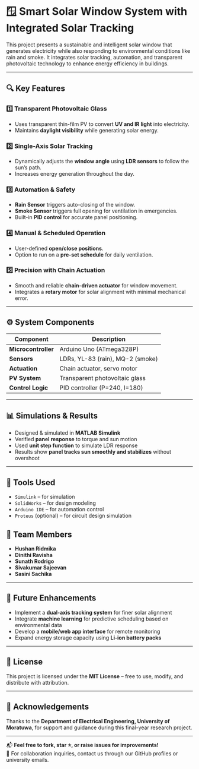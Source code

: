 # 🪟 Smart Solar Window System with Integrated Solar Tracking

This project presents a sustainable and intelligent solar window that generates electricity while also responding to environmental conditions like rain and smoke. It integrates solar tracking, automation, and transparent photovoltaic technology to enhance energy efficiency in buildings.

---

## 🔍 Key Features

### 1️⃣ Transparent Photovoltaic Glass
- Uses transparent thin-film PV to convert **UV and IR light** into electricity.
- Maintains **daylight visibility** while generating solar energy.

### 2️⃣ Single-Axis Solar Tracking
- Dynamically adjusts the **window angle** using **LDR sensors** to follow the sun’s path.
- Increases energy generation throughout the day.

### 3️⃣ Automation & Safety
- **Rain Sensor** triggers auto-closing of the window.
- **Smoke Sensor** triggers full opening for ventilation in emergencies.
- Built-in **PID control** for accurate panel positioning.

### 4️⃣ Manual & Scheduled Operation
- User-defined **open/close positions**.
- Option to run on a **pre-set schedule** for daily ventilation.

### 5️⃣ Precision with Chain Actuation
- Smooth and reliable **chain-driven actuator** for window movement.
- Integrates a **rotary motor** for solar alignment with minimal mechanical error.

---

## ⚙️ System Components

| Component | Description |
|----------|-------------|
| **Microcontroller** | Arduino Uno (ATmega328P) |
| **Sensors** | LDRs, YL-83 (rain), MQ-2 (smoke) |
| **Actuation** | Chain actuator, servo motor |
| **PV System** | Transparent photovoltaic glass |
| **Control Logic** | PID controller (P=240, I=180) |

---

## 📊 Simulations & Results

- Designed & simulated in **MATLAB Simulink**
- Verified **panel response** to torque and sun motion
- Used **unit step function** to simulate LDR response
- Results show **panel tracks sun smoothly and stabilizes** without overshoot

---

## 🧪 Tools Used

- `Simulink` – for simulation
- `SolidWorks` – for design modeling
- `Arduino IDE` – for automation control
- `Proteus` (optional) – for circuit design simulation


## 👥 Team Members

- **Hushan Ridmika** 
- **Dinithi Ravisha**   
- **Sunath Rodrigo**  
- **Sivakumar Sajeevan**  
- **Sasini Sachika**

---

## 🚀 Future Enhancements

- Implement a **dual-axis tracking system** for finer solar alignment  
- Integrate **machine learning** for predictive scheduling based on environmental data  
- Develop a **mobile/web app interface** for remote monitoring  
- Expand energy storage capacity using **Li-ion battery packs**  

---

## 📄 License

This project is licensed under the **MIT License** – free to use, modify, and distribute with attribution.

---

## 🙌 Acknowledgements

Thanks to the **Department of Electrical Engineering, University of Moratuwa**, for support and guidance during this final-year research project.

---

📬 **Feel free to fork, star ⭐, or raise issues for improvements!**  
🔗 For collaboration inquiries, contact us through our GitHub profiles or university emails.


